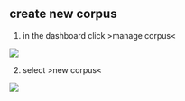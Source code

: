 ## create new corpus
1. in the dashboard click \>manage corpus\<

![][image-14-1]

2. select \>new corpus\<

![][image-14-2]

[image-14-1]:	https://ada-sub.dh-index.org/school/api/png/ses-overview/mdb-01-003.png
[image-14-2]:	https://ada-sub.dh-index.org/school/api/png/ses-overview/mdb-01-004.png

